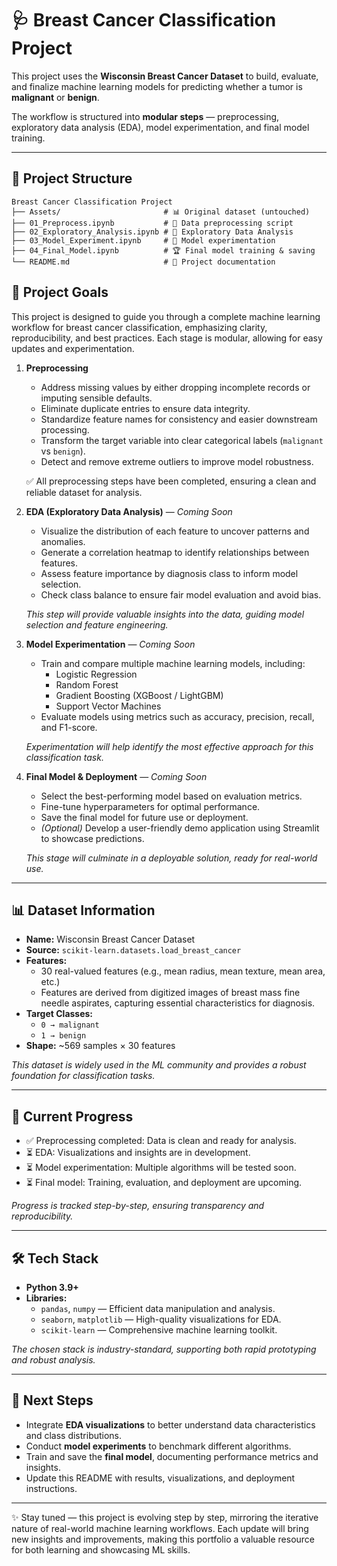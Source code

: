# 🩺 Breast Cancer Classification Project

This project uses the **Wisconsin Breast Cancer Dataset** to build, evaluate, and finalize machine learning models for predicting whether a tumor is **malignant** or **benign**.  

The workflow is structured into **modular steps** — preprocessing, exploratory data analysis (EDA), model experimentation, and final model training.  

---

## 📂 Project Structure

```
Breast Cancer Classification Project  
├── Assets/                       # 📊 Original dataset (untouched)  
├── 01_Preprocess.ipynb           # 🧹 Data preprocessing script  
├── 02_Exploratory_Analysis.ipynb # 🔎 Exploratory Data Analysis  
├── 03_Model_Experiment.ipynb     # 🧪 Model experimentation  
├── 04_Final_Model.ipynb          # 🏆 Final model training & saving     └── README.md                     # 📖 Project documentation  
```


## 🎯 Project Goals  

This project is designed to guide you through a complete machine learning workflow for breast cancer classification, emphasizing clarity, reproducibility, and best practices. Each stage is modular, allowing for easy updates and experimentation.

1. **Preprocessing**  
    - Address missing values by either dropping incomplete records or imputing sensible defaults.  
    - Eliminate duplicate entries to ensure data integrity.  
    - Standardize feature names for consistency and easier downstream processing.  
    - Transform the target variable into clear categorical labels (`malignant` vs `benign`).  
    - Detect and remove extreme outliers to improve model robustness.  

    ✅ All preprocessing steps have been completed, ensuring a clean and reliable dataset for analysis.

2. **EDA (Exploratory Data Analysis)** — *Coming Soon*  
    - Visualize the distribution of each feature to uncover patterns and anomalies.  
    - Generate a correlation heatmap to identify relationships between features.  
    - Assess feature importance by diagnosis class to inform model selection.  
    - Check class balance to ensure fair model evaluation and avoid bias.

    *This step will provide valuable insights into the data, guiding model selection and feature engineering.*

3. **Model Experimentation** — *Coming Soon*  
    - Train and compare multiple machine learning models, including:  
      - Logistic Regression  
      - Random Forest  
      - Gradient Boosting (XGBoost / LightGBM)  
      - Support Vector Machines  
    - Evaluate models using metrics such as accuracy, precision, recall, and F1-score.

    *Experimentation will help identify the most effective approach for this classification task.*

4. **Final Model & Deployment** — *Coming Soon*  
    - Select the best-performing model based on evaluation metrics.  
    - Fine-tune hyperparameters for optimal performance.  
    - Save the final model for future use or deployment.  
    - *(Optional)* Develop a user-friendly demo application using Streamlit to showcase predictions.

    *This stage will culminate in a deployable solution, ready for real-world use.*

---

## 📊 Dataset Information  

- **Name:** Wisconsin Breast Cancer Dataset  
- **Source:** `scikit-learn.datasets.load_breast_cancer`  
- **Features:**  
  - 30 real-valued features (e.g., mean radius, mean texture, mean area, etc.)  
  - Features are derived from digitized images of breast mass fine needle aspirates, capturing essential characteristics for diagnosis.  
- **Target Classes:**  
  - `0 → malignant`  
  - `1 → benign`  
- **Shape:** ~569 samples × 30 features  

*This dataset is widely used in the ML community and provides a robust foundation for classification tasks.*

---

## 🚀 Current Progress  

- ✅ Preprocessing completed: Data is clean and ready for analysis.  
- ⏳ EDA: Visualizations and insights are in development.  
- ⏳ Model experimentation: Multiple algorithms will be tested soon.  
- ⏳ Final model: Training, evaluation, and deployment are upcoming.

*Progress is tracked step-by-step, ensuring transparency and reproducibility.*

---

## 🛠️ Tech Stack  

- **Python 3.9+**  
- **Libraries:**  
  - `pandas`, `numpy` — Efficient data manipulation and analysis.  
  - `seaborn`, `matplotlib` — High-quality visualizations for EDA.  
  - `scikit-learn` — Comprehensive machine learning toolkit.

*The chosen stack is industry-standard, supporting both rapid prototyping and robust analysis.*

---

## 📌 Next Steps  

- Integrate **EDA visualizations** to better understand data characteristics and class distributions.  
- Conduct **model experiments** to benchmark different algorithms.  
- Train and save the **final model**, documenting performance metrics and insights.  
- Update this README with results, visualizations, and deployment instructions.

---

✨ Stay tuned — this project is evolving step by step, mirroring the iterative nature of real-world machine learning workflows. Each update will bring new insights and improvements, making this portfolio a valuable resource for both learning and showcasing ML skills.

